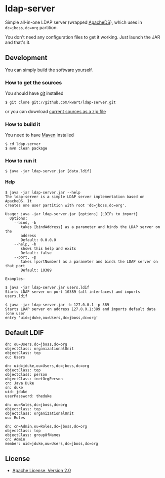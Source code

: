 # ldap-server

Simple all-in-one LDAP server (wrapped [ApacheDS](http://directory.apache.org/apacheds/)), which uses in `dc=jboss,dc=org` partition.

You don't need any configuration files to get it working. Just launch the JAR and that's it.

## Development

You can simply build the software yourself.

### How to get the sources

You should have [git](http://git-scm.com/) installed

	$ git clone git://github.com/kwart/ldap-server.git

or you can download [current sources as a zip file](https://github.com/kwart/ldap-server/archive/master.zip)

### How to build it

You need to have [Maven](http://maven.apache.org/) installed

	$ cd ldap-server
	$ mvn clean package

### How to run it

	$ java -jar ldap-server.jar [data.ldif]

#### Help

	$ java -jar ldap-server.jar --help
	The ldap-server is a simple LDAP server implementation based on ApacheDS. It
	creates one user partition with root 'dc=jboss,dc=org'.
	
	Usage: java -jar ldap-server.jar [options] [LDIFs to import]
	  Options:
	    --bind, -b
	       takes [bindAddress] as a parameter and binds the LDAP server on the
	       address
	       Default: 0.0.0.0
	    --help, -h
	       shows this help and exits
	       Default: false
	    --port, -p
	       takes [portNumber] as a parameter and binds the LDAP server on that port
	       Default: 10389
	
	Examples:
	
	$ java -jar ldap-server.jar users.ldif
	Starts LDAP server on port 10389 (all interfaces) and imports users.ldif
	
	$ java -jar ldap-server.jar -b 127.0.0.1 -p 389
	Starts LDAP server on address 127.0.0.1:389 and imports default data (one user
	entry 'uid=jduke,ou=Users,dc=jboss,dc=org'

## Default LDIF

	dn: ou=Users,dc=jboss,dc=org
	objectClass: organizationalUnit
	objectClass: top
	ou: Users
	
	dn: uid=jduke,ou=Users,dc=jboss,dc=org
	objectClass: top
	objectClass: person
	objectClass: inetOrgPerson
	cn: Java Duke
	sn: duke
	uid: jduke
	userPassword: theduke
	
	dn: ou=Roles,dc=jboss,dc=org
	objectclass: top
	objectclass: organizationalUnit
	ou: Roles
	
	dn: cn=Admin,ou=Roles,dc=jboss,dc=org
	objectClass: top
	objectClass: groupOfNames
	cn: Admin
	member: uid=jduke,ou=Users,dc=jboss,dc=org


## License

* [Apache License, Version 2.0](http://www.apache.org/licenses/LICENSE-2.0)
 
